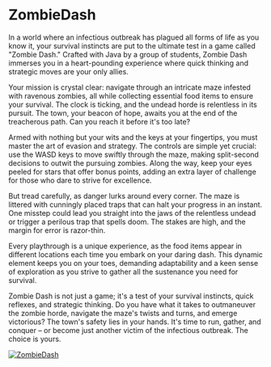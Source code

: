 # ZombieDash
In a world where an infectious outbreak has plagued all forms of life as you know it, your survival instincts are put to the ultimate test in a game called "Zombie Dash." Crafted with Java by a group of students, Zombie Dash immerses you in a heart-pounding experience where quick thinking and strategic moves are your only allies.

Your mission is crystal clear: navigate through an intricate maze infested with ravenous zombies, all while collecting essential food items to ensure your survival. The clock is ticking, and the undead horde is relentless in its pursuit. The town, your beacon of hope, awaits you at the end of the treacherous path. Can you reach it before it's too late?

Armed with nothing but your wits and the keys at your fingertips, you must master the art of evasion and strategy. The controls are simple yet crucial: use the WASD keys to move swiftly through the maze, making split-second decisions to outwit the pursuing zombies. Along the way, keep your eyes peeled for stars that offer bonus points, adding an extra layer of challenge for those who dare to strive for excellence.

But tread carefully, as danger lurks around every corner. The maze is littered with cunningly placed traps that can halt your progress in an instant. One misstep could lead you straight into the jaws of the relentless undead or trigger a perilous trap that spells doom. The stakes are high, and the margin for error is razor-thin.

Every playthrough is a unique experience, as the food items appear in different locations each time you embark on your daring dash. This dynamic element keeps you on your toes, demanding adaptability and a keen sense of exploration as you strive to gather all the sustenance you need for survival.

Zombie Dash is not just a game; it's a test of your survival instincts, quick reflexes, and strategic thinking. Do you have what it takes to outmaneuver the zombie horde, navigate the maze's twists and turns, and emerge victorious? The town's safety lies in your hands. It's time to run, gather, and conquer – or become just another victim of the infectious outbreak. The choice is yours.

[![ZombieDash](http://img.youtube.com/vi/_uVIVFhByXI/0.jpg)](http://www.youtube.com/watch?v=_uVIVFhByXI "Video Title")
